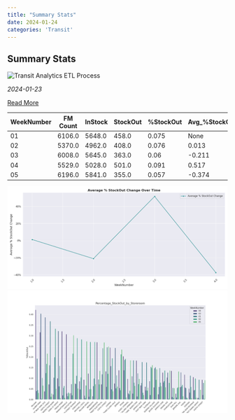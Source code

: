 ```yaml
---
title: "Summary Stats"
date: 2024-01-24
categories: 'Transit'
---
```


## Summary Stats

![Transit Analytics ETL Process](/workspaces/transitanalytics/static/GIFs/TransitAnalytics_ETL.gif)

*2024-01-23*

[Read More](#full-content)

<div id="full-content"></div>

| WeekNumber | FM Count | InStock | StockOut | %StockOut | Avg_%StockOut_Change |
| --- | --- | --- | --- | --- | --- |
| 01 | 6106.0 | 5648.0 | 458.0 | 0.075 | None |
| 02 | 5370.0 | 4962.0 | 408.0 | 0.076 | 0.013 |
| 03 | 6008.0 | 5645.0 | 363.0 | 0.06 | -0.211 |
| 04 | 5529.0 | 5028.0 | 501.0 | 0.091 | 0.517 |
| 05 | 6196.0 | 5841.0 | 355.0 | 0.057 | -0.374 |

![Average Stockout Change Plot](/static/images/avg_stockout_change_plot.png)
![Percentage StockOut by Storeroom](/static/images/Percentage_StockOut_by_Storeroom.png)
